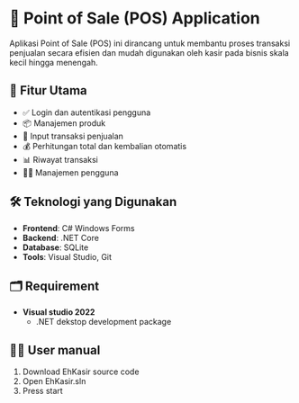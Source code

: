 # 🧾 Point of Sale (POS) Application

Aplikasi Point of Sale (POS) ini dirancang untuk membantu proses transaksi penjualan secara efisien dan mudah digunakan oleh kasir pada bisnis skala kecil hingga menengah.

## 📌 Fitur Utama

- ✅ Login dan autentikasi pengguna
- 📦 Manajemen produk
- 🛒 Input transaksi penjualan
- 💰 Perhitungan total dan kembalian otomatis
- 📊 Riwayat transaksi
- 🧑‍💼 Manajemen pengguna

## 🛠️ Teknologi yang Digunakan

- **Frontend**: C# Windows Forms
- **Backend**: .NET Core
- **Database**: SQLite
- **Tools**: Visual Studio, Git

## 🗂️ Requirement

- **Visual studio 2022**
  - .NET dekstop development package

## 🧑‍💼 User manual

1. Download EhKasir source code
2. Open EhKasir.sln
3. Press start
 
